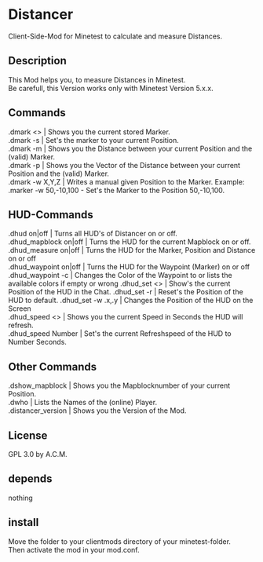 # Distancer
Client-Side-Mod for Minetest to calculate and measure Distances.<br>

## Description
This Mod helps you, to measure Distances in Minetest.<br>
Be carefull, this Version works only with Minetest Version 5.x.x.

## Commands
.dmark <> | Shows you the current stored Marker.<br>
.dmark -s | Set's the marker to your current Position.<br>
.dmark -m | Shows you the Distance between your current Position and the (valid) Marker.<br>
.dmark -p | Shows you the Vector of the Distance between your current Position and the (valid) Marker.<br>
.dmark -w X,Y,Z | Writes a manual given Position to the Marker. Example: .marker -w 50,-10,100 - Set's the Marker to the Position 50,-10,100.<br>

## HUD-Commands
.dhud on|off                | Turns all HUD's of Distancer on or off.<br>
.dhud_mapblock on|off       | Turns the HUD for the current Mapblock on or off.<br>
.dhud_measure on|off        | Turns the HUD for the Marker, Position and Distance on or off<br>
.dhud_waypoint on|off       | Turns the HUD for the Waypoint (Marker) on or off<br>
.dhud_waypoint -c <color>   | Changes the Color of the Waypoint to <color> or lists the available colors if empty or wrong
.dhud_set <>                | Show's the current Position of the HUD in the Chat.
.dhud_set -r                | Reset's the Position of the HUD to default.
.dhud_set -w .x,.y          | Changes the Position of the HUD on the Screen<br>
.dhud_speed <>              | Shows you the current Speed in Seconds the HUD will refresh.<br>
.dhud_speed Number          | Set's the current Refreshspeed of the HUD to Number Seconds.<br>

## Other Commands
.dshow_mapblock       | Shows you the Mapblocknumber of your current Position.<br>
.dwho                 | Lists the Names of the (online) Player.<br>
.distancer_version    | Shows you the Version of the Mod.<br>

## License
GPL 3.0 by A.C.M.<br>

## depends
nothing<br>

## install 
Move the folder to your clientmods directory of your minetest-folder.<br>
Then activate the mod in your mod.conf.<br>
